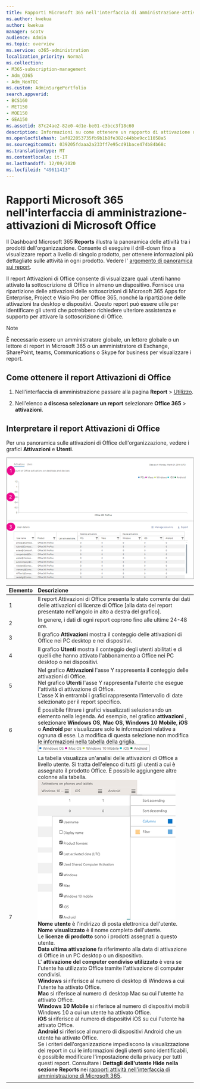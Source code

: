 ```yaml
---
title: Rapporti Microsoft 365 nell'interfaccia di amministrazione-attivazioni di Microsoft Office
ms.author: kwekua
author: kwekua
manager: scotv
audience: Admin
ms.topic: overview
ms.service: o365-administration
localization_priority: Normal
ms.collection:
- M365-subscription-management
- Adm_O365
- Adm_NonTOC
ms.custom: AdminSurgePortfolio
search.appverid:
- BCS160
- MET150
- MOE150
- GEA150
ms.assetid: 87c24ae2-82e0-4d1e-be01-c3bcc3f18c60
description: Informazioni su come ottenere un rapporto di attivazione di Office per conoscere gli utenti che hanno attivato la sottoscrizione di Office e identificare gli utenti che potrebbero richiedere ulteriore assistenza.
ms.openlocfilehash: 1af022053735fb9b1b8fe382c44bbe9cc11058a5
ms.sourcegitcommit: 039205fdaaa2a233ff7e95cd91bace474b84b68c
ms.translationtype: MT
ms.contentlocale: it-IT
ms.lasthandoff: 12/09/2020
ms.locfileid: "49611413"
---
```

# <a name="microsoft-365-reports-in-the-admin-center---microsoft-office-activations"></a>Rapporti Microsoft 365 nell'interfaccia di amministrazione-attivazioni di Microsoft Office

Il Dashboard Microsoft 365 **Reports** illustra la panoramica delle attività tra i prodotti dell'organizzazione. Consente di eseguire il drill-down fino a visualizzare report a livello di singolo prodotto, per ottenere informazioni più dettagliate sulle attività in ogni prodotto. Vedere l' [argomento di panoramica sui report](activity-reports.md).
  
Il report Attivazioni di Office consente di visualizzare quali utenti hanno attivato la sottoscrizione di Office in almeno un dispositivo. Fornisce una ripartizione delle attivazioni delle sottoscrizioni di Microsoft 365 Apps for Enterprise, Project e Visio Pro per Office 365, nonché la ripartizione delle attivazioni tra desktop e dispositivi. Questo report può essere utile per identificare gli utenti che potrebbero richiedere ulteriore assistenza e supporto per attivare la sottoscrizione di Office.
  
> [!NOTE]
> È necessario essere un amministratore globale, un lettore globale o un lettore di report in Microsoft 365 o un amministratore di Exchange, SharePoint, teams, Communications o Skype for business per visualizzare i report.  
  
## <a name="how-to-get-to-the-office-activations-report"></a>Come ottenere il report Attivazioni di Office

1. Nell'interfaccia di amministrazione passare alla pagina **Report** \> <a href="https://go.microsoft.com/fwlink/p/?linkid=2074756" target="_blank">Utilizzo</a>.

    
2. Nell'elenco **a discesa selezionare un report** selezionare **Office 365** \> **attivazioni**. 
  
## <a name="interpret-the-office-activations-report"></a>Interpretare il report Attivazioni di Office

Per una panoramica sulle attivazioni di Office dell'organizzazione, vedere i grafici **Attivazioni** e **Utenti**. 
  
![Numero di attivazioni di Office](../../media/8c0ae08d-2d71-4437-9147-12c345bb5e9d.png)
  
|Elemento|Descrizione|
|:-----|:-----|
|1  <br/> |Il report Attivazioni di Office presenta lo stato corrente dei dati delle attivazioni di licenze di Office [alla data del report presentato nell'angolo in alto a destra del grafico].  <br/> |
|2   <br/> |In genere, i dati di ogni report coprono fino alle ultime 24-48 ore.  <br/> |
|3   <br/> |Il grafico **Attivazioni** mostra il conteggio delle attivazioni di Office nei PC desktop e nei dispositivi.  <br/> |
|4   <br/> |Il grafico **Utenti** mostra il conteggio degli utenti abilitati e di quelli che hanno attivato l'abbonamento a Office nei PC desktop o nei dispositivi.  <br/> |
|5   <br/> | Nel grafico **Attivazioni** l'asse Y rappresenta il conteggio delle attivazioni di Office.  <br/>  Nel grafico **Utenti** l'asse Y rappresenta l'utente che esegue l'attività di attivazione di Office.  <br/>  L'asse X in entrambi i grafici rappresenta l'intervallo di date selezionato per il report specifico.  <br/> |
|6   <br/> |È possibile filtrare i grafici visualizzati selezionando un elemento nella legenda. Ad esempio, nel grafico **attivazioni** , selezionare **Windows OS**, **Mac OS**, **Windows 10 Mobile**, **iOS** o **Android** per visualizzare solo le informazioni relative a ognuna di esse. La modifica di questa selezione non modifica le informazioni nella tabella della griglia. <br/> ![Dati di attivazione per i dispositivi](../../media/59d3ec6e-2a6e-4b21-8aac-c73038c47b9f.png)  <br/> |
|7   <br/> | La tabella visualizza un'analisi delle attivazioni di Office a livello utente. Si tratta dell'elenco di tutti gli utenti a cui è assegnato il prodotto Office. È possibile aggiungere altre colonne alla tabella.  <br/> ![Colonne disponibili per le attivazioni di Office](../../media/410a4baa-cef8-4676-bf7c-02a907a3a575.png)<br/> **Nome utente** è l'indirizzo di posta elettronica dell'utente.  <br/> **Nome visualizzato** è il nome completo dell'utente.  <br/> Le **licenze di prodotto** sono i prodotti assegnati a questo utente.  <br/> **Data ultima attivazione** fa riferimento alla data di attivazione di Office in un PC desktop o un dispositivo.  <br/> L' **attivazione del computer condiviso utilizzato** è vera se l'utente ha utilizzato Office tramite l'attivazione di computer condivisi. <br/> **Windows** si riferisce al numero di desktop di Windows a cui l'utente ha attivato Office.  <br/> **Mac** si riferisce al numero di desktop Mac su cui l'utente ha attivato Office.  <br/> **Windows 10 Mobile** si riferisce al numero di dispositivi mobili Windows 10 a cui un utente ha attivato Office.  <br/> **iOS** si riferisce al numero di dispositivi iOS su cui l'utente ha attivato Office.  <br/> **Android** si riferisce al numero di dispositivi Android che un utente ha attivato Office.  <br/>  Se i criteri dell'organizzazione impediscono la visualizzazione dei report in cui le informazioni degli utenti sono identificabili, è possibile modificare l'impostazione della privacy per tutti questi report. Consultare i **Dettagli dell'utente Hide nella sezione Reports** nei [rapporti attività nell'interfaccia di amministrazione di Microsoft 365](activity-reports.md).  <br/> |
|||
   

